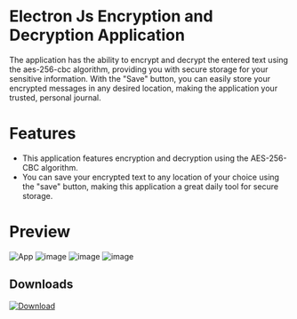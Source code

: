
# Electron Js Encryption and Decryption Application
The application has the ability to encrypt and decrypt the entered text using the aes-256-cbc algorithm, providing you with secure storage for your sensitive information. With the "Save" button, you can easily store your encrypted messages in any desired location, making the application your trusted, personal journal.
# Features

 - This application features encryption and decryption using the AES-256-CBC algorithm.
 - You can save your encrypted text to any location of your choice using the "save" button, making this application a great daily tool for secure storage.

# Preview


![App](https://user-images.githubusercontent.com/80203023/216109824-55e56960-b360-4f8c-9ed4-49727238c363.png)
![image](https://user-images.githubusercontent.com/80203023/216109967-60465184-0d4c-4fed-b39d-585a39361b26.png)
![image](https://user-images.githubusercontent.com/80203023/216110289-797f2c20-e89d-48b8-9950-d911cfc475ae.png)
![image](https://user-images.githubusercontent.com/80203023/216110507-d6e08704-fb82-4cbd-93d1-5247491e581a.png)



## Downloads
[![Download](https://img.shields.io/badge/Download-Latest%20Version-blue.svg)](https://github.com/ViselnikAscet/ElectronJS-EncryptionApp/raw/master/Windows%20App%20(exe).zip)


